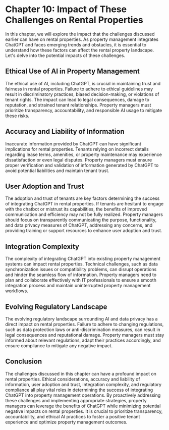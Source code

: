 Chapter 10: Impact of These Challenges on Rental Properties
===========================================================

In this chapter, we will explore the impact that the challenges discussed earlier can have on rental properties. As property management integrates ChatGPT and faces emerging trends and obstacles, it is essential to understand how these factors can affect the rental property landscape. Let's delve into the potential impacts of these challenges.

Ethical Use of AI in Property Management
----------------------------------------

The ethical use of AI, including ChatGPT, is crucial in maintaining trust and fairness in rental properties. Failure to adhere to ethical guidelines may result in discriminatory practices, biased decision-making, or violations of tenant rights. The impact can lead to legal consequences, damage to reputation, and strained tenant relationships. Property managers must prioritize transparency, accountability, and responsible AI usage to mitigate these risks.

Accuracy and Liability of Information
-------------------------------------

Inaccurate information provided by ChatGPT can have significant implications for rental properties. Tenants relying on incorrect details regarding lease terms, amenities, or property maintenance may experience dissatisfaction or even legal disputes. Property managers must ensure proper verification and validation of information generated by ChatGPT to avoid potential liabilities and maintain tenant trust.

User Adoption and Trust
-----------------------

The adoption and trust of tenants are key factors determining the success of integrating ChatGPT in rental properties. If tenants are hesitant to engage with the chatbot or mistrust its capabilities, the benefits of improved communication and efficiency may not be fully realized. Property managers should focus on transparently communicating the purpose, functionality, and data privacy measures of ChatGPT, addressing any concerns, and providing training or support resources to enhance user adoption and trust.

Integration Complexity
----------------------

The complexity of integrating ChatGPT into existing property management systems can impact rental properties. Technical challenges, such as data synchronization issues or compatibility problems, can disrupt operations and hinder the seamless flow of information. Property managers need to plan and collaborate effectively with IT professionals to ensure a smooth integration process and maintain uninterrupted property management workflows.

Evolving Regulatory Landscape
-----------------------------

The evolving regulatory landscape surrounding AI and data privacy has a direct impact on rental properties. Failure to adhere to changing regulations, such as data protection laws or anti-discrimination measures, can result in legal consequences and reputational damage. Property managers must stay informed about relevant regulations, adapt their practices accordingly, and ensure compliance to mitigate any negative impact.

Conclusion
----------

The challenges discussed in this chapter can have a profound impact on rental properties. Ethical considerations, accuracy and liability of information, user adoption and trust, integration complexity, and regulatory compliance all play vital roles in determining the success of integrating ChatGPT into property management operations. By proactively addressing these challenges and implementing appropriate strategies, property managers can leverage the benefits of ChatGPT while minimizing potential negative impacts on rental properties. It is crucial to prioritize transparency, accountability, and ethical AI practices to foster a positive tenant experience and optimize property management outcomes.
